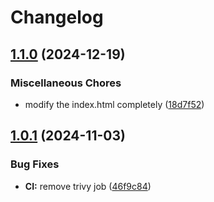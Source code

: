 # Changelog

## [1.1.0](https://github.com/meysam81/default-backend/compare/v1.0.1...v1.1.0) (2024-12-19)


### Miscellaneous Chores

* modify the index.html completely ([18d7f52](https://github.com/meysam81/default-backend/commit/18d7f52db8226fdfb63d84861aa10c843f14276c))

## [1.0.1](https://github.com/meysam81/default-backend/compare/v1.0.0...v1.0.1) (2024-11-03)


### Bug Fixes

* **CI:** remove trivy job ([46f9c84](https://github.com/meysam81/default-backend/commit/46f9c8405eee4a309ebd844b174f86c793f3c0b6))
